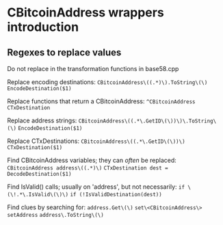 # CBitcoinAddress wrappers introduction

## Regexes to replace values

Do not replace in the transformation functions in base58.cpp

Replace encoding destinations:
`CBitcoinAddress\((.*)\).ToString\(\)`
`EncodeDestination($1)`

Replace functions that return a CBitcoinAddress:
`^CBitcoinAddress `
`CTxDestination `

Replace address strings:
`CBitcoinAddress\((.*\.GetID\(\))\)\.ToString\(\)`
`EncodeDestination($1)`

Replace CTxDestinations:
`CBitcoinAddress\((.*\.GetID\(\))\)`
`CTxDestination($1)`

Find CBitcoinAddress variables; they can *often* be replaced:
`CBitcoinAddress address\((.*)\)`
`CTxDestination dest = DecodeDestination($1)`

Find IsValid() calls; usually on 'address', but not necessarily:
`if \(\!.*\.IsValid\(\)\)`
`if (!IsValidDestination(dest))`

Find clues by searching for:
`address.Get\(\)`
`set\<CBitcoinAddress\> setAddress`
`address\.ToString\(\)`